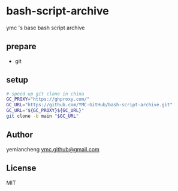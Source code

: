 # bash-script-archive

ymc 's base bash script archive

## prepare

- git

## setup

```bash
# speed up git clone in china
GC_PROXY="https://ghproxy.com/"
GC_URL="https://github.com/YMC-GitHub/bash-script-archive.git"
GC_URL="${GC_PROXY}${GC_URL}"
git clone -b main "$GC_URL"
```

## Author

yemiancheng <ymc.github@gmail.com>

## License

MIT
